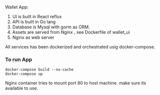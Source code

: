Wallet App:

1. UI is built in React reflux
2. API is built in Go lang
3. Database is Mysql with gorm as ORM.
4. Assets are served from Nginx , see Dockerfile of wallet_ui
4. Nginx as web server

All services has been dockerized and orchestrated usig docker-compose.

### To run App
```
docker-compose build --no-cache
docker-compose up
```
Nginx container tries to mount port 80 to host machine. make sure its available to use.